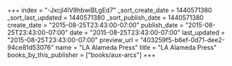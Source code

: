 +++
index = "-Jxcjl4lV9hbwiBLgEd7"
_sort_create_date = 1440571380
_sort_last_updated = 1440571380
_sort_publish_date = 1440571380
create_date = "2015-08-25T23:43:00-07:00"
publish_date = "2015-08-25T23:43:00-07:00"
date = "2015-08-25T23:43:00-07:00"
last_updated = "2015-08-25T23:43:00-07:00"
preview_url = "403259f5-b6ef-0d71-dee2-94ce81d53076"
name = "LA Alameda Press"
title = "LA Alameda Press"
books_by_this_publisher = ["books/aux-arcs"]
+++
